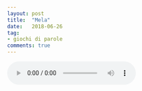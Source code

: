 ```yaml
---
layout: post
title:  "Mela"
date:   2018-06-26
tag:
- giochi di parole
comments: true
---
```


<audio src="/assets/2018-06-26/mela.mp3" controls preload></audio>
